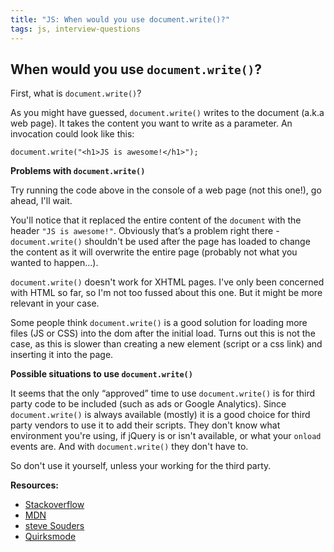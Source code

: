 ```yaml
---
title: "JS: When would you use document.write()?"
tags: js, interview-questions
---
```


## When would you use `document.write()`?

First, what is `document.write()`?

As you might have guessed, `document.write()` writes to the document (a.k.a web page). It takes the content you want to write as a parameter. An invocation could look like this:

```
document.write("<h1>JS is awesome!</h1>");
```


**Problems with `document.write()`**

Try running the code above in the console of a web page (not this one!), go ahead, I'll wait.

You'll notice that it replaced the entire content of the `document` with the header `"JS is awesome!"`. Obviously that’s a problem right there - `document.write()` shouldn't be used after the page has loaded to change the content as it will overwrite the entire page (probably not what you wanted to happen...).

`document.write()` doesn't work for XHTML pages. I've only been concerned with HTML so far, so I'm not too fussed about this one. But it might be more relevant in your case.

Some people think `document.write()` is a good solution for loading more files (JS or CSS) into the dom after the initial load. Turns out this is not the case, as this is slower than creating a new element (script or a css link) and inserting it into the page.

**Possible situations to use `document.write()`**

It seems that the only “approved” time to use `document.write()` is for third party code to be included (such as ads or Google Analytics). Since `document.write()` is always available (mostly) it is a good choice for third party vendors to use it to add their scripts. They don't know what environment you're using, if jQuery is or isn't available, or what your `onload` events are. And with `document.write()` they don't have to.

So don't use it yourself, unless your working for the third party.

**Resources:**

* [Stackoverflow](http://stackoverflow.com/questions/802854/why-is-document-write-considered-a-bad-practice)
* [MDN](https://developer.mozilla.org/en-US/docs/Web/API/document.write)
* [steve Souders](http://www.stevesouders.com/blog/2012/04/10/dont-docwrite-scripts/)
* [Quirksmode](http://www.quirksmode.org/blog/archives/2005/06/three_javascrip_1.html)









